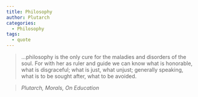 ```yaml
---
title: Philosophy
author: Plutarch
categories:
  - Philosophy
tags:
  - quote
---
```


> ...philosophy is the only cure for the maladies and disorders of the soul. For with her as ruler and guide we can know what is honorable, what is disgraceful; what is just, what unjust; generally speaking, what is to be sought after, what to be avoided.

> <cite>Plutarch, Morals, On Education</cite>

